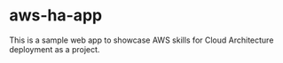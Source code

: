 # aws-ha-app
This is a sample web app to showcase AWS skills for Cloud Architecture deployment as a project.
